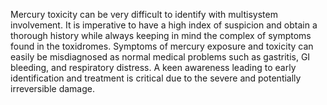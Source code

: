 Mercury toxicity can be very difficult to identify with multisystem involvement. It is imperative to have a high index of suspicion and obtain a thorough history while always keeping in mind the complex of symptoms found in the toxidromes. Symptoms of mercury exposure and toxicity can easily be misdiagnosed as normal medical problems such as gastritis, GI bleeding, and respiratory distress. A keen awareness leading to early identification and treatment is critical due to the severe and potentially irreversible damage.